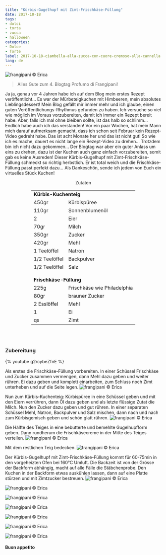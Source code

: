 ```yaml
---
title: "Kürbis-Gugelhupf mit Zimt-Frischkäse-Füllung"
date: 2017-10-18
tags:
- dolci 
- torta
- zucca
- halloween
categories:
- Dolce
- Torte
label: 2017-10-18-ciambella-alla-zucca-con-cuore-cremoso-alla-cannella
lang: de 
---
```

![](../2017-10-18-ciambella-alla-zucca-con-cuore-cremoso-alla-cannella/header.jpg "frangipani © Erica")

> Alles Gute zum 4. Blogtag Profumo di Frangipani!

Ja ja, genau vor 4 Jahren habe ich auf dem Blog mein erstes Rezept veröffentlicht... Es war der Mürbeteigkuchen mit Himbeeren, mein absolutes Lieblingsdessert! Mein Blog gefällt mir immer mehr und ich glaube, einen guten Veröffentlichungs-Rhythmus gefunden zu haben. Ich versuche so viel wie möglich im Voraus vorzubereiten, damit ich immer ein Rezept bereit habe. Aber, falls ich mal ohne bleiben sollte, ist das halb so schlimm... Endlich habe auch ich das verstanden!
Vor ein paar Wochen, hat mein Mann mich darauf aufmerksam gemacht, dass ich schon seit Februar kein Rezept-Video gedreht habe. Das ist acht Monate her und das ist nicht gut! So wie ich es mache, dauert es nicht lange ein Rezept-Video zu drehen... Trotzdem bin ich nicht dazu gekommen... Der Blogtag war aber ein guter Anlass um eins zu drehen, dazu ist der Kuchen auch ganz einfach vorzubereiten, somit gab es keine Ausreden! Dieser Kürbis-Gugelhupf mit Zimt-Frischkäse-Füllung schmeckt so richtig herbstlich. Er ist total weich und die Frischkäse-Füllung passt perfekt dazu... Als Dankeschön, sende ich jedem von Euch ein virtuelles Stück Kuchen!

<div id="wrapper" style="text-align: center">
  <div id="yourdiv" style="display: inline-block;">
    <div class="ingredients">
      <div class="ingredients-title">Zutaten</div>
           <table>
        <tbody>
          <tr>
            <td colspan="2"><b>Kürbis-Kuchenteig</b></td>
          </tr>
          <tr>
            <td>450gr</td>
            <td>Kürbispüree</td>
          </tr>
          <tr>
            <td>110gr</td>
            <td>Sonnenblumenöl</td>
          </tr>
          <tr>
            <td>2</td>
            <td>Eier</td>
          </tr>
          <tr>
            <td>70gr</td>
            <td>Milch</td>
          </tr>
          <tr>
            <td>350gr</td>
            <td>Zucker</td>
          </tr>
          <tr>
            <td>420gr</td>
            <td>Mehl</td>
          </tr>
          <tr>
            <td>1 Teelöffel</td>
            <td>Natron</td>
          </tr>
          <tr>
            <td>1/2 Teelöffel</td>
            <td>Backpulver</td>
           </tr>
          <tr>
            <td>1/2 Teelöffel</td>
            <td>Salz</td>
          </tr>
          <tr style="height: 15px;"></tr>
          <tr>          
            <td colspan="2"><b>Frischkäse-Füllung</b></td>
          </tr>
          <tr>
            <td>225g</td>
            <td>Frischkäse wie Philadelphia</td>
          </tr>
          <tr>
            <td>80gr</td>
            <td>brauner Zucker</td>
          </tr>
          <tr>
            <td>2 Esslöffel</td>
            <td>Mehl</td>
          </tr>
          <tr>
            <td>1</td>
            <td>Ei</td>
          </tr>
          <tr>
            <td>qs</td>
            <td>Zimt</td>
          </tr>
        </tbody>
      </table>
      <br></br>
    </div>
  </div>
</div>


<h3>
  <font color="grey">
    <i class="fa-solid fa-gears"></i>
  </font> Zubereitung
</h3>

{% youtube g2rcybeZfnE %}

Als erstes die Frischkäse-Füllung vorbereiten. In einer Schüssel Frischkäse und Zucker zusammen vermengen, dann Mehl dazu geben und weiter rühren. Ei dazu geben und komplett einarbeiten, zum Schluss noch Zimt unterheben und auf die Seite legen.
![](../2017-10-18-ciambella-alla-zucca-con-cuore-cremoso-alla-cannella/cremadiformaggio.jpg "frangipani © Erica")

Nun zum Kürbis-Kuchenteig: Kürbispüree in eine Schüssel geben und mit den Eiern verrühren, dann Öl dazu geben und als letzte flüssige Zutat die Milch. Nun den Zucker dazu geben und gut rühren. In einer separaten Schüssel Mehl, Natron, Backpulver und Salz mischen, dann nach und nach zum Kürbisgemisch geben und schön glatt rühren.
![](../2017-10-18-ciambella-alla-zucca-con-cuore-cremoso-alla-cannella/impasto.jpg "frangipani © Erica")

Die Hälfte des Teiges in eine bebutterte und bemehlte Gugelhupfform geben. Dann rundherum die Frischkäsecreme in der Mitte des Teiges verteilen.
![](../2017-10-18-ciambella-alla-zucca-con-cuore-cremoso-alla-cannella/teglia1.jpg "frangipani © Erica")

Mit dem restlichen Teig bedecken.
![](../2017-10-18-ciambella-alla-zucca-con-cuore-cremoso-alla-cannella/teglia2.jpg "frangipani © Erica")

Der Kürbis-Gugelhupf mit Zimt-Frischkäse-Füllung kommt für 60-75min in den vorgeheizten Ofen bei 160°C Umluft. Die Backzeit ist von der Grösse der Backform abhängig, macht auf alle Fälle die Stäbchenprobe. Den Kuchen in der Backform etwas auskühlen lassen, dann auf eine Platte stürzen und mit Zimtzucker bestreuen.
![](../2017-10-18-ciambella-alla-zucca-con-cuore-cremoso-alla-cannella/risultato1.jpg "frangipani © Erica")

![](../2017-10-18-ciambella-alla-zucca-con-cuore-cremoso-alla-cannella/risultato2.jpg "frangipani © Erica")

![](../2017-10-18-ciambella-alla-zucca-con-cuore-cremoso-alla-cannella/risultato3.jpg "frangipani © Erica")

![](../2017-10-18-ciambella-alla-zucca-con-cuore-cremoso-alla-cannella/risultato4.jpg "frangipani © Erica")

![](../2017-10-18-ciambella-alla-zucca-con-cuore-cremoso-alla-cannella/risultato5.jpg "frangipani © Erica")

![](../2017-10-18-ciambella-alla-zucca-con-cuore-cremoso-alla-cannella/risultato6.jpg "frangipani © Erica")

![](../2017-10-18-ciambella-alla-zucca-con-cuore-cremoso-alla-cannella/risultato7.jpg "frangipani © Erica")

<h4>Buon appetito
  <font color="red">
    <i class="fa-regular fa-face-smile"></i>
  </font>
</h4>